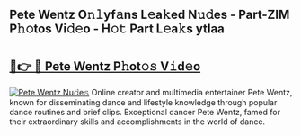 ## Pete Wentz O𝚗𝚕yf𝚊ns L𝚎a𝚔ed N𝚞𝚍es - Part-ZIM P𝚑𝚘tos Vi𝚍𝚎o - H𝚘𝚝 Part L𝚎a𝚔s ytIaa

# <h2><a href="http://kf273bi.oniu.top/?m=Pete+Wentz">🔗👉 🔴 Pete Wentz P𝚑ot𝚘𝚜 V𝚒d𝚎o</a></h2>

[![Pete Wentz Nu𝚍e𝚜](https://i.imgur.com/0qMVB7G.gif)](http://kf273bi.oniu.top/?m=Pete+Wentz)
Online creator and multimedia entertainer Pete Wentz, known for disseminating dance and lifestyle knowledge through popular dance routines and brief clips. Exceptional dancer Pete Wentz, famed for their extraordinary skills and accomplishments in the world of dance.  
